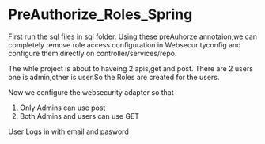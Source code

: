 # PreAuthorize_Roles_Spring

First run the sql files in sql folder.
Using these preAuhorze annotaion,we can completely remove role access configuration in Websecurityconfig and configure them directly on controller/services/repo.

The whle project is about to haveing 2 apis,get and post. 
There are 2 users one is admin,other is user.So the Roles are created for the users.

Now we configure the websecurity adapter so that
 1. Only Admins can use post
 2. Both Admins and users can use GET
 
 User Logs in with email and pasword

